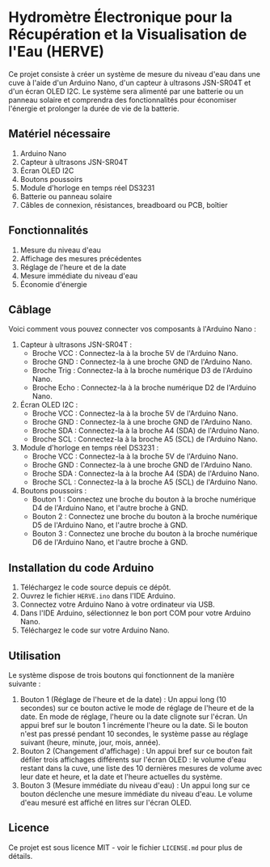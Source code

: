 # Hydromètre Électronique pour la Récupération et la Visualisation de l'Eau (HERVE)

Ce projet consiste à créer un système de mesure du niveau d'eau dans une cuve à l'aide d'un Arduino Nano, d'un capteur à ultrasons JSN-SR04T et d'un écran OLED I2C. Le système sera alimenté par une batterie ou un panneau solaire et comprendra des fonctionnalités pour économiser l'énergie et prolonger la durée de vie de la batterie.

## Matériel nécessaire

1. Arduino Nano
2. Capteur à ultrasons JSN-SR04T
3. Écran OLED I2C
4. Boutons poussoirs
5. Module d'horloge en temps réel DS3231
6. Batterie ou panneau solaire
7. Câbles de connexion, résistances, breadboard ou PCB, boîtier

## Fonctionnalités

1. Mesure du niveau d'eau
2. Affichage des mesures précédentes
3. Réglage de l'heure et de la date
4. Mesure immédiate du niveau d'eau
5. Économie d'énergie

## Câblage

Voici comment vous pouvez connecter vos composants à l'Arduino Nano :

1. Capteur à ultrasons JSN-SR04T :
    - Broche VCC : Connectez-la à la broche 5V de l'Arduino Nano.
    - Broche GND : Connectez-la à une broche GND de l'Arduino Nano.
    - Broche Trig : Connectez-la à la broche numérique D3 de l'Arduino Nano.
    - Broche Echo : Connectez-la à la broche numérique D2 de l'Arduino Nano.
2. Écran OLED I2C :
    - Broche VCC : Connectez-la à la broche 5V de l'Arduino Nano.
    - Broche GND : Connectez-la à une broche GND de l'Arduino Nano.
    - Broche SDA : Connectez-la à la broche A4 (SDA) de l'Arduino Nano.
    - Broche SCL : Connectez-la à la broche A5 (SCL) de l'Arduino Nano.
3. Module d'horloge en temps réel DS3231 :
    - Broche VCC : Connectez-la à la broche 5V de l'Arduino Nano.
    - Broche GND : Connectez-la à une broche GND de l'Arduino Nano.
    - Broche SDA : Connectez-la à la broche A4 (SDA) de l'Arduino Nano.
    - Broche SCL : Connectez-la à la broche A5 (SCL) de l'Arduino Nano.
4. Boutons poussoirs :
    - Bouton 1 : Connectez une broche du bouton à la broche numérique D4 de l'Arduino Nano, et l'autre broche à GND.
    - Bouton 2 : Connectez une broche du bouton à la broche numérique D5 de l'Arduino Nano, et l'autre broche à GND.
    - Bouton 3 : Connectez une broche du bouton à la broche numérique D6 de l'Arduino Nano, et l'autre broche à GND.

## Installation du code Arduino

1. Téléchargez le code source depuis ce dépôt.
2. Ouvrez le fichier `HERVE.ino` dans l'IDE Arduino.
3. Connectez votre Arduino Nano à votre ordinateur via USB.
4. Dans l'IDE Arduino, sélectionnez le bon port COM pour votre Arduino Nano.
5. Téléchargez le code sur votre Arduino Nano.

## Utilisation

Le système dispose de trois boutons qui fonctionnent de la manière suivante :

1. Bouton 1 (Réglage de l'heure et de la date) : Un appui long (10 secondes) sur ce bouton active le mode de réglage de l'heure et de la date. En mode de réglage, l'heure ou la date clignote sur l'écran. Un appui bref sur le bouton 1 incrémente l'heure ou la date. Si le bouton n'est pas pressé pendant 10 secondes, le système passe au réglage suivant (heure, minute, jour, mois, année).
2. Bouton 2 (Changement d'affichage) : Un appui bref sur ce bouton fait défiler trois affichages différents sur l'écran OLED : le volume d'eau restant dans la cuve, une liste des 10 dernières mesures de volume avec leur date et heure, et la date et l'heure actuelles du système.
3. Bouton 3 (Mesure immédiate du niveau d'eau) : Un appui long sur ce bouton déclenche une mesure immédiate du niveau d'eau. Le volume d'eau mesuré est affiché en litres sur l'écran OLED.

## Licence

Ce projet est sous licence MIT - voir le fichier `LICENSE.md` pour plus de détails.
